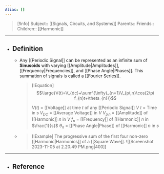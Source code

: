 ```yaml
---
Alias: []
---
```

> [!Info]
> Subject:: [[Signals, Circuits, and Systems]]
> Parents:: 
> Friends:: 
> Children:: [[Harmonic]]
---
- ## Definition
	- Any [[Periodic Signal]] can be represented as an infinite sum of **Sinusoids** with varying [[Amplitude|Amplitudes]], [[Frequency|Frequencies]], and [[Phase Angle|Phases]]. This summation of signals is called a [[Fourier Series]].
	  > [!Equation]
	  > $$\large{V(t)=V_{dc}+\sum^{\infty}_{n=1}V_{p\,n}\cos(2\pi f_{n}t+\theta_{n})}$$
	  > 
	  >  $V(t)$ = [[Voltage]] at time $t$ of any [[Periodic Signal]] $V$
	  >  $t$ = Time in $s$
	  > $V_{DC}$ = [[Average Voltage]] in $V$
	  > $V_{p\,n}$ = [[Amplitude]] of [[Harmonic]] $n$ in $V$
	  > $f_{n}$ = [[Frequency]] of [[Harmonic]] $n$ in $\frac{1}{s}$
	  > $\theta_{n}$ = [[Phase Angle|Phase]] of [[Harmonic]] $n$ in $s$
	- > [!Example]
	  > The progressive sum of the first four non-zero [[Harmonic|Harmonics]] of a [[Square Wave]].
	  > ![[Screenshot 2023-11-05 at 2.20.49 PM.png|400]]
---
- ## Reference